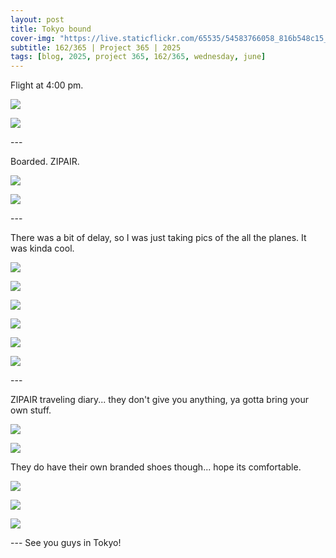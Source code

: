 ```yaml
---
layout: post
title: Tokyo bound
cover-img: "https://live.staticflickr.com/65535/54583766058_816b548c15_h.jpg"
subtitle: 162/365 | Project 365 | 2025
tags: [blog, 2025, project 365, 162/365, wednesday, june]
---
```

<style>
  .intro-header.big-img {
    background-position:center; 
  }
</style>
Flight at 4:00 pm.
<p class="post-img-wrap">
  <img src="https://live.staticflickr.com/65535/54583627224_6bcc4fe0f5_h.jpg">
</p>
<p class="post-img-wrap">
  <img src="https://live.staticflickr.com/65535/54582588387_96c8662590_h.jpg">
</p>
---

Boarded. ZIPAIR.
<p class="post-img-wrap">
  <img src="https://live.staticflickr.com/65535/54583771630_c1b28e08bf_h.jpg">
</p>
<p class="post-img-wrap">
  <img src="https://live.staticflickr.com/65535/54583771700_3979f99a9e_h.jpg">
</p>
---

There was a bit of delay, so I was just taking pics of the all the planes. It was kinda cool.
<p class="post-img-wrap">
  <img src="https://live.staticflickr.com/65535/54583645634_5366fc1f20_h.jpg">
</p>
<p class="post-img-wrap">
  <img src="https://live.staticflickr.com/65535/54582598402_19619d3227_h.jpg">
</p>
<p class="post-img-wrap">
  <img src="https://live.staticflickr.com/65535/54582680362_d0959fb8e6_h.jpg">
</p>
<p class="post-img-wrap">
  <img src="https://live.staticflickr.com/65535/54583862870_906d633665_h.jpg">
</p>
<p class="post-img-wrap">
  <img src="https://live.staticflickr.com/65535/54583766058_816b548c15_h.jpg">
</p>
<p class="post-img-wrap">
  <img src="https://live.staticflickr.com/65535/54582752142_a5a5cb6325_h.jpg">
</p>
---

ZIPAIR traveling diary... they don't give you anything, ya gotta bring your own stuff.
<p class="post-img-wrap">
  <img src="https://live.staticflickr.com/65535/54583624551_863a7698f8_h.jpg">
</p>
<p class="post-img-wrap">
  <img src="https://live.staticflickr.com/65535/54582754542_ad67634192_h.jpg">
</p>
They do have their own branded shoes though... hope its comfortable.
<p class="post-img-wrap">
  <img src="https://live.staticflickr.com/65535/54583805859_d07bd225ea_h.jpg">
</p>
<p class="post-img-wrap">
  <img src="https://live.staticflickr.com/65535/54582756177_5f1f8a4171_h.jpg">
</p>
<p class="post-img-wrap">
  <img src="https://live.staticflickr.com/65535/54583871113_6035e0cbe5_h.jpg">
</p>
---
See you guys in Tokyo!
